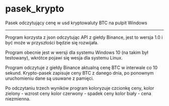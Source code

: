 # pasek_krypto
Pasek odczytujący cenę w usd kryptowaluty BTC na pulpit Windows
***************************************************************
Program korzysta z json odczytując API z giełdy Binance, jest
to wersja 1.0 i być może w przyszłości będzie się rozwijała.

Program obecnie jest w wersji dla systemu Windows 10 (na takim
był testowany), wkrótce pojawi się wesja dla systemu Linux.

Program odczytuje z giełdy Binance aktualną cenę BTC w interwale
co 10 sekund. Krypto-pasek zapisuje ceny BTC z danego dnia, 
po ponownym uruchomieniu dane są usuwane z pamięci.

Po odczytaniu trzech wyników program koloryzuje czcionkę ceny,
kolor zielony - wzrost ceny
kolor czerwony - spadek ceny
kolor biały - cena niezmienna.
